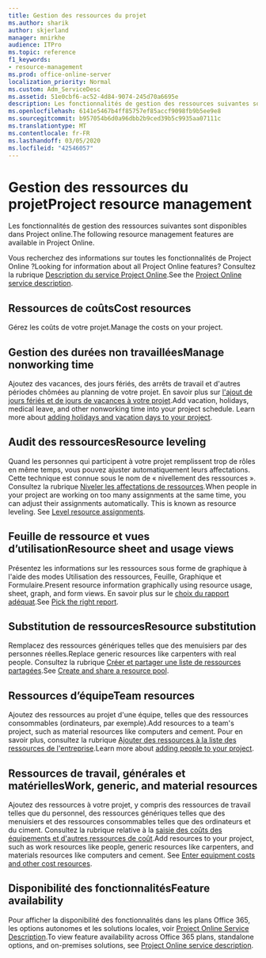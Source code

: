 ```yaml
---
title: Gestion des ressources du projet
ms.author: sharik
author: skjerland
manager: mnirkhe
audience: ITPro
ms.topic: reference
f1_keywords:
- resource-management
ms.prod: office-online-server
localization_priority: Normal
ms.custom: Adm_ServiceDesc
ms.assetid: 51e0cbf6-ac52-4d84-9074-245d70a6695e
description: Les fonctionnalités de gestion des ressources suivantes sont disponibles dans Project online.
ms.openlocfilehash: 6141e5467b4ff85757ef85accf9098fb9b5ee9e8
ms.sourcegitcommit: b957054b6d0a96dbb2b9ced39b5c9935aa07111c
ms.translationtype: MT
ms.contentlocale: fr-FR
ms.lasthandoff: 03/05/2020
ms.locfileid: "42546057"
---
```

# <a name="project-resource-management"></a><span data-ttu-id="9cf39-103">Gestion des ressources du projet</span><span class="sxs-lookup"><span data-stu-id="9cf39-103">Project resource management</span></span>

<span data-ttu-id="9cf39-104">Les fonctionnalités de gestion des ressources suivantes sont disponibles dans Project online.</span><span class="sxs-lookup"><span data-stu-id="9cf39-104">The following resource management features are available in Project Online.</span></span>
  
<span data-ttu-id="9cf39-105">Vous recherchez des informations sur toutes les fonctionnalités de Project Online ?</span><span class="sxs-lookup"><span data-stu-id="9cf39-105">Looking for information about all Project Online features?</span></span> <span data-ttu-id="9cf39-106">Consultez la rubrique [Description du service Project Online](project-online-service-description.md).</span><span class="sxs-lookup"><span data-stu-id="9cf39-106">See the [Project Online service description](project-online-service-description.md).</span></span>
  
## <a name="cost-resources"></a><span data-ttu-id="9cf39-107">Ressources de coûts</span><span class="sxs-lookup"><span data-stu-id="9cf39-107">Cost resources</span></span>

<span data-ttu-id="9cf39-108">Gérez les coûts de votre projet.</span><span class="sxs-lookup"><span data-stu-id="9cf39-108">Manage the costs on your project.</span></span>
  
## <a name="manage-nonworking-time"></a><span data-ttu-id="9cf39-109">Gestion des durées non travaillées</span><span class="sxs-lookup"><span data-stu-id="9cf39-109">Manage nonworking time</span></span>

<span data-ttu-id="9cf39-p102">Ajoutez des vacances, des jours fériés, des arrêts de travail et d'autres périodes chômées au planning de votre projet. En savoir plus sur [l'ajout de jours fériés et de jours de vacances à votre projet](https://go.microsoft.com/fwlink/p/?LinkId=271337).</span><span class="sxs-lookup"><span data-stu-id="9cf39-p102">Add vacation, holidays, medical leave, and other nonworking time into your project schedule. Learn more about [adding holidays and vacation days to your project](https://go.microsoft.com/fwlink/p/?LinkId=271337).</span></span>
  
## <a name="resource-leveling"></a><span data-ttu-id="9cf39-112">Audit des ressources</span><span class="sxs-lookup"><span data-stu-id="9cf39-112">Resource leveling</span></span>

<span data-ttu-id="9cf39-p103">Quand les personnes qui participent à votre projet remplissent trop de rôles en même temps, vous pouvez ajuster automatiquement leurs affectations. Cette technique est connue sous le nom de « nivellement des ressources ». Consultez la rubrique [Niveler les affectations de ressources](https://go.microsoft.com/fwlink/p/?LinkId=271348).</span><span class="sxs-lookup"><span data-stu-id="9cf39-p103">When people in your project are working on too many assignments at the same time, you can adjust their assignments automatically. This is known as resource leveling. See [Level resource assignments](https://go.microsoft.com/fwlink/p/?LinkId=271348).</span></span>
  
## <a name="resource-sheet-and-usage-views"></a><span data-ttu-id="9cf39-116">Feuille de ressource et vues d’utilisation</span><span class="sxs-lookup"><span data-stu-id="9cf39-116">Resource sheet and usage views</span></span>

<span data-ttu-id="9cf39-117">Présentez les informations sur les ressources sous forme de graphique à l'aide des modes Utilisation des ressources, Feuille, Graphique et Formulaire.</span><span class="sxs-lookup"><span data-stu-id="9cf39-117">Present resource information graphically using resource usage, sheet, graph, and form views.</span></span> <span data-ttu-id="9cf39-118">En savoir plus sur le [choix du rapport adéquat](https://go.microsoft.com/fwlink/?LinkId=402920).</span><span class="sxs-lookup"><span data-stu-id="9cf39-118">See [Pick the right report](https://go.microsoft.com/fwlink/?LinkId=402920).</span></span>
  
## <a name="resource-substitution"></a><span data-ttu-id="9cf39-119">Substitution de ressources</span><span class="sxs-lookup"><span data-stu-id="9cf39-119">Resource substitution</span></span>

<span data-ttu-id="9cf39-120">Remplacez des ressources génériques telles que des menuisiers par des personnes réelles.</span><span class="sxs-lookup"><span data-stu-id="9cf39-120">Replace generic resources like carpenters with real people.</span></span> <span data-ttu-id="9cf39-121">Consultez la rubrique [Créer et partager une liste de ressources partagées](https://go.microsoft.com/fwlink/?LinkId=402921).</span><span class="sxs-lookup"><span data-stu-id="9cf39-121">See [Create and share a resource pool](https://go.microsoft.com/fwlink/?LinkId=402921).</span></span>
  
## <a name="team-resources"></a><span data-ttu-id="9cf39-122">Ressources d’équipe</span><span class="sxs-lookup"><span data-stu-id="9cf39-122">Team resources</span></span>

<span data-ttu-id="9cf39-123">Ajoutez des ressources au projet d'une équipe, telles que des ressources consommables (ordinateurs, par exemple).</span><span class="sxs-lookup"><span data-stu-id="9cf39-123">Add resources to a team's project, such as material resources like computers and cement.</span></span> <span data-ttu-id="9cf39-124">Pour en savoir plus, consultez la rubrique [Ajouter des ressources à la liste des ressources de l'entreprise](https://go.microsoft.com/fwlink/p/?LinkId=271347).</span><span class="sxs-lookup"><span data-stu-id="9cf39-124">Learn more about [adding people to your project](https://go.microsoft.com/fwlink/p/?LinkId=271347).</span></span>
  
## <a name="work-generic-and-material-resources"></a><span data-ttu-id="9cf39-125">Ressources de travail, générales et matérielles</span><span class="sxs-lookup"><span data-stu-id="9cf39-125">Work, generic, and material resources</span></span>

<span data-ttu-id="9cf39-p107">Ajoutez des ressources à votre projet, y compris des ressources de travail telles que du personnel, des ressources génériques telles que des menuisiers et des ressources consommables telles que des ordinateurs et du ciment. Consultez la rubrique relative à la [saisie des coûts des équipements et d'autres ressources de coût](https://go.microsoft.com/fwlink/?LinkId=402922).</span><span class="sxs-lookup"><span data-stu-id="9cf39-p107">Add resources to your project, such as work resources like people, generic resources like carpenters, and materials resources like computers and cement. See [Enter equipment costs and other cost resources](https://go.microsoft.com/fwlink/?LinkId=402922).</span></span>
  
## <a name="feature-availability"></a><span data-ttu-id="9cf39-128">Disponibilité des fonctionnalités</span><span class="sxs-lookup"><span data-stu-id="9cf39-128">Feature availability</span></span>

<span data-ttu-id="9cf39-129">Pour afficher la disponibilité des fonctionnalités dans les plans Office 365, les options autonomes et les solutions locales, voir [Project Online Service Description](project-online-service-description.md).</span><span class="sxs-lookup"><span data-stu-id="9cf39-129">To view feature availability across Office 365 plans, standalone options, and on-premises solutions, see [Project Online service description](project-online-service-description.md).</span></span>
  

